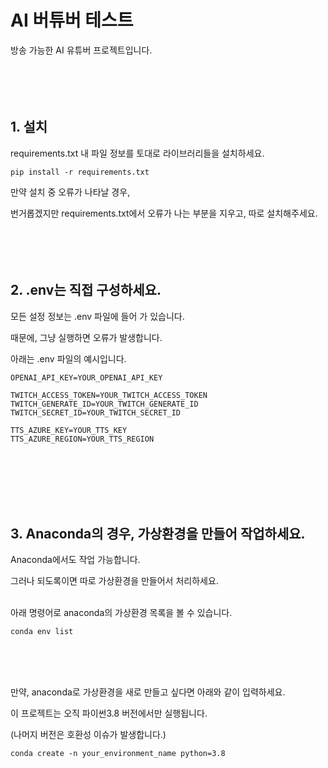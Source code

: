 # AI 버튜버 테스트

방송 가능한 AI 유튜버 프로젝트입니다.
<br><br><br><br><br>

## 1. 설치
requirements.txt 내 파일 정보를 토대로 라이브러리들을 설치하세요.

```
pip install -r requirements.txt
```

만약 설치 중 오류가 나타날 경우, 

번거롭겠지만 requirements.txt에서 오류가 나는 부분을 지우고, 따로 설치해주세요.
<br><br><br><br><br>

## 2. .env는 직접 구성하세요.
모든 설정 정보는 .env 파일에 들어 가 있습니다.

때문에, 그냥 실행하면 오류가 발생합니다.

아래는 .env 파일의 예시입니다.

```
OPENAI_API_KEY=YOUR_OPENAI_API_KEY

TWITCH_ACCESS_TOKEN=YOUR_TWITCH_ACCESS_TOKEN
TWITCH_GENERATE_ID=YOUR_TWITCH_GENERATE_ID
TWITCH_SECRET_ID=YOUR_TWITCH_SECRET_ID

TTS_AZURE_KEY=YOUR_TTS_KEY
TTS_AZURE_REGION=YOUR_TTS_REGION
```
<br><br><br><br><br>

## 3. Anaconda의 경우, 가상환경을 만들어 작업하세요.

Anaconda에서도 작업 가능합니다.

그러나 되도록이면 따로 가상환경을 만들어서 처리하세요.<br><br>

아래 명령어로 anaconda의 가상환경 목록을 볼 수 있습니다.

```
conda env list
```
<br><br><br>

만약, anaconda로 가상환경을 새로 만들고 싶다면 아래와 같이 입력하세요.

이 프로젝트는 오직 파이썬3.8 버전에서만 실행됩니다. 

(나머지 버전은 호환성 이슈가 발생합니다.)

```
conda create -n your_environment_name python=3.8
```